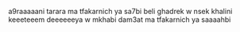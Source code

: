 a9raaaaani
tarara
ma tfakarnich ya sa7bi beli ghadrek w nsek
khalini keeeteeem deeeeeeya w mkhabi dam3at
ma tfakarnich ya saaaahbi